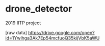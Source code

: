 # drone_detector
2019 IITP project

[raw data]
https://drive.google.com/open?id=1Ywlhga3Ak7Ep54mcfuoQ35kijVbK5aWU
